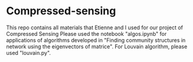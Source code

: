 # Compressed-sensing
This repo contains all materials that Etienne and I used for our project of Compressed Sensing
Please used the notebook "algos.ipynb" for applications of algorithms developed in "Finding community structures in network using the eigenvectors of matrice". For Louvain algorithm, please used "louvain.py".
